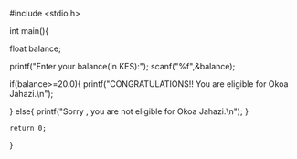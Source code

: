 #include <stdio.h>


int main(){


 float balance;
 
 
 printf("Enter your balance(in KES):");
 scanf("%f",&balance);
 
 
 if(balance>=20.0){
	 printf("CONGRATULATIONS!! You are eligible for Okoa Jahazi.\n");

 }
	else{
		printf("Sorry , you are not eligible for Okoa Jahazi.\n");
	}
	
	
	return 0;
}
